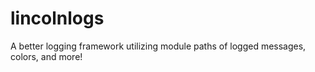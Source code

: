 # lincolnlogs
A better logging framework utilizing module paths of logged messages, colors, and more!
